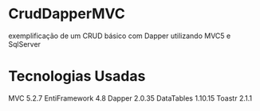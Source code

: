 # CrudDapperMVC
exemplificação de um CRUD básico com Dapper utilizando MVC5 e SqlServer

# Tecnologias Usadas
MVC 5.2.7
EntiFramework 4.8
Dapper 2.0.35
DataTables 1.10.15
Toastr 2.1.1
